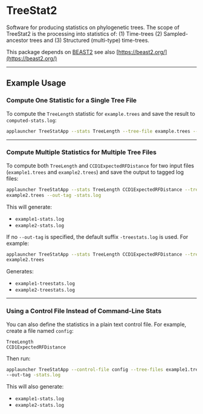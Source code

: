 TreeStat2
=========

Software for producing statistics on phylogenetic trees. 
The scope of TreeStat2 is the processing into statistics of: 
  (1) Time-trees 
  (2) Sampled-ancestor trees and 
  (3) Structured (multi-type) time-trees.
  
This package depends on [BEAST2](https://github.com/CompEvol/beast2/) see also [https://beast2.org/](https://beast2.org/)

---
## Example Usage

### Compute One Statistic for a Single Tree File

To compute the `TreeLength` statistic for `example.trees` and save the result to `computed-stats.log`:

```bash
applauncher TreeStatApp --stats TreeLength --tree-file example.trees --out-file computed-stats.log
```

---

### Compute Multiple Statistics for Multiple Tree Files

To compute both `TreeLength` and `CCD1ExpectedRFDistance` for two input files (`example1.trees` and `example2.trees`) and save the output to tagged log files:

```bash
applauncher TreeStatApp --stats TreeLength CCD1ExpectedRFDistance --tree-files example1.trees 
example2.trees --out-tag -stats.log
```

This will generate:
- `example1-stats.log`
- `example2-stats.log`

If no `--out-tag` is specified, the default suffix `-treestats.log` is used. For example:

```bash
applauncher TreeStatApp --stats TreeLength CCD1ExpectedRFDistance --tree-files example1.trees 
example2.trees
```

Generates:
- `example1-treestats.log`
- `example2-treestats.log`

---

### Using a Control File Instead of Command-Line Stats

You can also define the statistics in a plain text control file. For example, create a file named `config`:

```
TreeLength
CCD1ExpectedRFDistance
```

Then run:

```bash
applauncher TreeStatApp --control-file config --tree-files example1.trees example2.trees 
--out-tag -stats.log
```

This will also generate:
- `example1-stats.log`
- `example2-stats.log`

